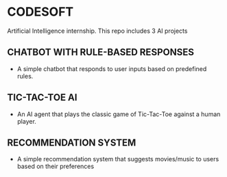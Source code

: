 # CODESOFT
Artificial Intelligence internship. This repo includes 3 AI projects

## CHATBOT WITH RULE-BASED RESPONSES
- A simple chatbot that responds to user inputs based on predefined rules.

## TIC-TAC-TOE AI
- An AI agent that plays the classic game of Tic-Tac-Toe against a human player. 

## RECOMMENDATION SYSTEM
- A simple recommendation system that suggests movies/music to users based on their preferences
